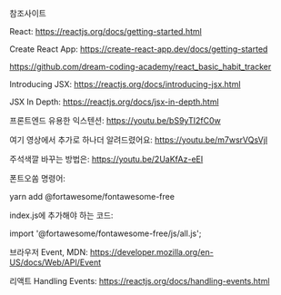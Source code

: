 참조사이트

React: https://reactjs.org/docs/getting-started.html

Create React App: https://create-react-app.dev/docs/getting-started

https://github.com/dream-coding-academy/react_basic_habit_tracker

Introducing JSX: https://reactjs.org/docs/introducing-jsx.html

JSX In Depth: https://reactjs.org/docs/jsx-in-depth.html

프론트엔드 유용한 익스텐션: https://youtu.be/bS9yTI2fC0w

여기 영상에서 추가로 하나더 알려드렸어요: https://youtu.be/m7wsrVQsVjI

주석색깔 바꾸는 방법은: https://youtu.be/2UaKfAz-eEI

폰트오쏨 명령어:

yarn add @fortawesome/fontawesome-free

index.js에 추가해야 하는 코드:

import '@fortawesome/fontawesome-free/js/all.js';

브라우저 Event, MDN: https://developer.mozilla.org/en-US/docs/Web/API/Event

리액트 Handling Events: https://reactjs.org/docs/handling-events.html
